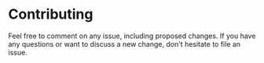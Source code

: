 # Contributing


Feel free to comment on any issue, including proposed changes. If you have any
questions or want to discuss a new change, don't hesitate to file an issue.
